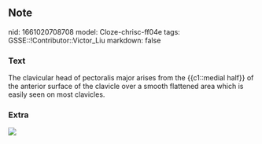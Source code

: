 ## Note
nid: 1661020708708
model: Cloze-chrisc-ff04e
tags: GSSE::!Contributor::Victor_Liu
markdown: false

### Text
The clavicular head of pectoralis major arises from the {{c1::medial half}} of the anterior surface of the clavicle over a smooth flattened area which is easily seen on most clavicles.

### Extra
<img src="paste-557cfd13bc653820a1ecfcad488d463e1ffe743d.jpg">
